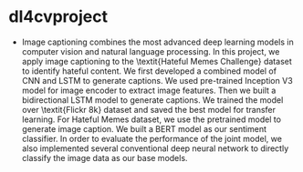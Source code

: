 # dl4cvproject
- Image captioning combines the most advanced deep learning models in computer vision and natural language processing. In this project, we apply image captioning to the \textit{Hateful Memes Challenge} dataset to identify hateful content. We first developed a combined model of CNN and LSTM to generate captions. We used pre-trained Inception V3 model for image encoder to extract image features. Then we built a bidirectional LSTM model to generate captions. We trained the model over \textit{Flickr 8k} dataset and saved the best model for transfer learning. For Hateful Memes dataset, we use the pretrained model to generate image caption. We built a BERT model as our sentiment classifier. In order to evaluate the performance of the joint model, we also implemented several conventional deep neural network to directly classify the image data as our base models.
